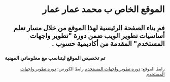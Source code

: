 <h1 dir="rtl">الموقع الخاص ب محمد عمار عمار</h1>
<h2 dir="rtl">فم بناء الصفحة الرئيسية لهذا الموقع من خلال مسار تعلم أساسيات تطوير الويب ضمن دورة "تطوير واجهات المستخدم" المقدمة من أكاديمية حسوب .</h2>
<h3>تم تخصيص الموقع ليتناسب مع معلوماتي المهنية</h2>
<div dir="rtl">
رابط الموقع:
<a href="https://ammar4web.github.io/">دورة تطوير واجهات المستخدم</a>
رابط الكورس:
<a href="https://academy.hsoub.com/learn/front-end-web-development/">دورة تطوير واجهات المستخدم</a>
</div>
